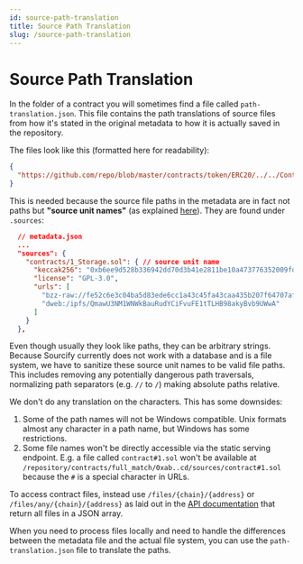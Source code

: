 ```yaml
---
id: source-path-translation
title: Source Path Translation
slug: /source-path-translation
---
```


# Source Path Translation

In the folder of a contract you will sometimes find a file called `path-translation.json`. This file contains the path translations of source files from how it's stated in the original metadata to how it is actually saved in the repository.

The files look like this (formatted here for readability):

```json
{
  "https://github.com/repo/blob/master/contracts/token/ERC20/../../Context.sol": "https:/github.com/repo/blob/master/contracts/Context.sol"
}
```

This is needed because the source file paths in the metadata are in fact not paths but **"source unit names"** (as explained [here](https://github.com/ethereum/sourcify/issues/515#issuecomment-1625170906)). They are found under `.sources`:

```json
  // metadata.json
  ...
  "sources": {
    "contracts/1_Storage.sol": { // source unit name
      "keccak256": "0xb6ee9d528b336942dd70d3b41e2811be10a473776352009fd73f85604f5ed206",
      "license": "GPL-3.0",
      "urls": [
        "bzz-raw://fe52c6e3c04ba5d83ede6cc1a43c45fa43caa435b207f64707afb17d3af1bcf1",
        "dweb:/ipfs/QmawU3NM1WNWkBauRudYCiFvuFE1tTLHB98akyBvb9UWwA"
      ]
    }
  },
```

Even though usually they look like paths, they can be arbitrary strings. Because Sourcify currently does not work with a database and is a file system, we have to sanitize these source unit names to be valid file paths. This includes removing any potentially dangerous path traversals, normalizing path separators (e.g. `//` to `/`) making absolute paths relative.

We don't do any translation on the characters. This has some downsides:

1. Some of the path names will not be Windows compatible. Unix formats almost any character in a path name, but Windows has some restrictions.
2. Some file names won't be directly accessible via the static serving endpoint. E.g. a file called `contract#1.sol` won't be available at `/repository/contracts/full_match/0xab..cd/sources/contract#1.sol` because the `#` is a special character in URLs.

To access contract files, instead use `/files/{chain}/{address}` or `/files/any/{chain}/{address}` as laid out in the [API documentation](/docs/api) that return all files in a JSON array.

When you need to process files locally and need to handle the differences between the metadata file and the actual file system, you can use the `path-translation.json` file to translate the paths.
